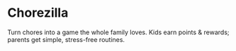 # Chorezilla
Turn chores into a game the whole family loves. Kids earn points &amp; rewards; parents get simple, stress-free routines.

